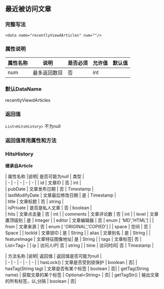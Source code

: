 ## 最近被访问文章

### 完整写法
```
<data name="recentlyViewdArticles" num=""/>
```

### 属性说明
|  属性名称  |说明| 是否必须   | 允许值   | 默认值  |    
|  -  |  -  |  -  |  -  |  -  |
| num | 最多返回数目  | 否   | int| |

### 默认DataName
recentlyViewdArticles

### 返回值
`List<HitsHistory>` 不为null

### 返回值常用属性和方法


### HitsHistory

**继承自Article**

|  属性名称  |说明| 是否可能为null   | 类型  |    
|  -  |  -  |  -  |  -  |  -  |
|  id  | 文章ID   | 否   |  int  |  
|  pubDate  | 文章发布日期   | 否   |  Timestamp  |   
|  lastModifyDate  | 文章最后修改日期   | 是   |  Timestamp  |     
|  title  | 文章标题   | 否   |  string  |         
|  isPrivate  | 是否是私人文章   | 否   |  boolean  |  
|  hits  | 文章点击量  | 否   |  int  | 
|  comments  | 文章评论数 | 否   |  int  | 
|  level  | 文章置顶级别 | 是   |  Integer  |
|  editor  | 文章编辑器 | 否   |  enum [ 'MD','HTML']  |
|  from  | 文章来源 | 否   | enum [ 'ORIGINAL','COPIED']  |
|  space  | 空间 | 否   | Space  |
|  lockId  | 文章锁ID | 是   | String  |
|  alias  | 文章别名 | 是   | String  |
|  featureImage  | 文章特征图像地址| 是   | String  |
|  tags  | 文章标签| 否   | List<Tag&gt;  |
|  ip  | 访问人IP| 否   | string |
|  time  | 访问时间| 否   | Timestamp |

|  方法名称  |说明| 返回值  | 返回值是否可能为null  |    
|  -  |  -  |  -  |  -  |  -  |
| hasLock()   | 文章是否受到锁保护   | boolean   | 否| 
| hasTag(String tag)   | 文章是否有某个标签   | boolean   | 否| 
| getTag(String name)  | 获取文章的某个标签   | Optional<String&gt;   | 否| 
| getTagStr()   | 输出文章的所有标签，以,分隔   | boolean   | 否| 
